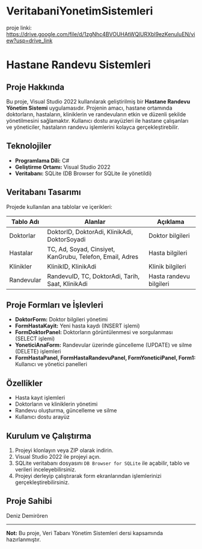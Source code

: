 # VeritabaniYonetimSistemleri
proje linki: https://drive.google.com/file/d/1zgNhc4BVOUHAtWQlURXbl9ezKenuIuEN/view?usp=drive_link

# Hastane Randevu Sistemleri

## Proje Hakkında
Bu proje, Visual Studio 2022 kullanılarak geliştirilmiş bir **Hastane Randevu Yönetim Sistemi** uygulamasıdır. Projenin amacı, hastane ortamında doktorların, hastaların, kliniklerin ve randevuların etkin ve düzenli şekilde yönetilmesini sağlamaktır. Kullanıcı dostu arayüzleri ile hastane çalışanları ve yöneticiler, hastaların randevu işlemlerini kolayca gerçekleştirebilir.

## Teknolojiler
- **Programlama Dili:** C#  
- **Geliştirme Ortamı:** Visual Studio 2022  
- **Veritabanı:** SQLite (DB Browser for SQLite ile yönetildi)

## Veritabanı Tasarımı
Projede kullanılan ana tablolar ve içerikleri:

| Tablo Adı  | Alanlar                         | Açıklama                       |
|------------|--------------------------------|-------------------------------|
| Doktorlar  | DoktorID, DoktorAdi, KlinikAdi, DoktorSoyadi | Doktor bilgileri               |
| Hastalar   | TC, Ad, Soyad, Cinsiyet, KanGrubu, Telefon, Email, Adres | Hasta bilgileri                |
| Klinikler  | KlinikID, KlinikAdi             | Klinik bilgileri               |
| Randevular | RandevuID, TC, DoktorAdi, Tarih, Saat, KlinikAdi | Hasta randevu bilgileri        |

## Proje Formları ve İşlevleri
- **DoktorForm:** Doktor bilgileri yönetimi  
- **FormHastaKayit:** Yeni hasta kaydı (INSERT işlemi)  
- **FormDoktorPanel:** Doktorların görüntülenmesi ve sorgulanması (SELECT işlemi)  
- **YoneticiAnaForm:** Randevular üzerinde güncelleme (UPDATE) ve silme (DELETE) işlemleri  
- **FormHastaPanel, FormHastaRandevuPanel, FormYoneticiPanel, Form1:** Kullanıcı ve yönetici panelleri

## Özellikler
- Hasta kayıt işlemleri  
- Doktorların ve kliniklerin yönetimi  
- Randevu oluşturma, güncelleme ve silme  
- Kullanıcı dostu arayüz  

## Kurulum ve Çalıştırma
1. Projeyi klonlayın veya ZIP olarak indirin.  
2. Visual Studio 2022 ile projeyi açın.  
3. SQLite veritabanı dosyasını `DB Browser for SQLite` ile açabilir, tablo ve verileri inceleyebilirsiniz.  
4. Projeyi derleyip çalıştırarak form ekranlarından işlemlerinizi gerçekleştirebilirsiniz.

## Proje Sahibi
Deniz Demirören

---

**Not:** Bu proje, Veri Tabanı Yönetim Sistemleri dersi kapsamında hazırlanmıştır.

